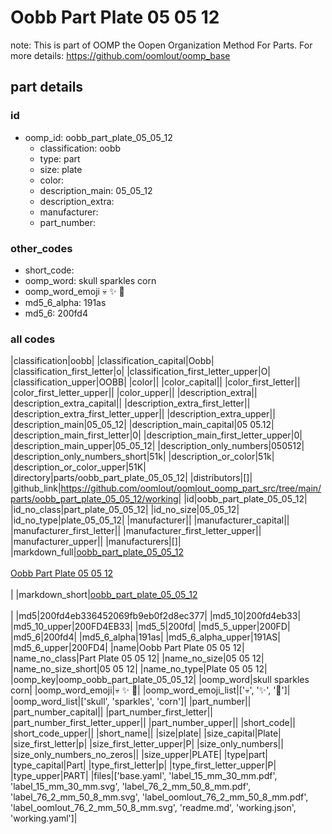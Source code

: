 # Oobb Part Plate 05 05 12  

note: This is part of OOMP the Oopen Organization Method For Parts. For more details: https://github.com/oomlout/oomp_base

##  part details





### id
* oomp_id: oobb_part_plate_05_05_12
  * classification: oobb
  * type: part
  * size: plate
  * color: 
  * description_main: 05_05_12
  * description_extra: 
  * manufacturer: 
  * part_number: 

### other_codes
* short_code: 
* oomp_word: skull sparkles corn
* oomp_word_emoji :skull: :sparkles: :corn:
* md5_6_alpha: 191as
* md5_6: 200fd4

### all codes 
|classification|oobb|
|classification_capital|Oobb|
|classification_first_letter|o|
|classification_first_letter_upper|O|
|classification_upper|OOBB|
|color||
|color_capital||
|color_first_letter||
|color_first_letter_upper||
|color_upper||
|description_extra||
|description_extra_capital||
|description_extra_first_letter||
|description_extra_first_letter_upper||
|description_extra_upper||
|description_main|05_05_12|
|description_main_capital|05 05.12|
|description_main_first_letter|0|
|description_main_first_letter_upper|0|
|description_main_upper|05_05_12|
|description_only_numbers|050512|
|description_only_numbers_short|51k|
|description_or_color|51k|
|description_or_color_upper|51K|
|directory|parts/oobb_part_plate_05_05_12|
|distributors|[]|
|github_link|https://github.com/oomlout/oomlout_oomp_part_src/tree/main/parts/oobb_part_plate_05_05_12/working|
|id|oobb_part_plate_05_05_12|
|id_no_class|part_plate_05_05_12|
|id_no_size|05_05_12|
|id_no_type|plate_05_05_12|
|manufacturer||
|manufacturer_capital||
|manufacturer_first_letter||
|manufacturer_first_letter_upper||
|manufacturer_upper||
|manufacturers|[]|
|markdown_full|[oobb_part_plate_05_05_12](https://github.com/oomlout/oomlout_oomp_part_src/tree/main/parts/oobb_part_plate_05_05_12/working)<br>[](https://github.com/oomlout/oomlout_oomp_part_src/tree/main/parts/oobb_part_plate_05_05_12/working)<br>[Oobb Part Plate 05 05 12](https://github.com/oomlout/oomlout_oomp_part_src/tree/main/parts/oobb_part_plate_05_05_12/working)<br><br>|
|markdown_short|[oobb_part_plate_05_05_12](https://github.com/oomlout/oomlout_oomp_part_src/tree/main/parts/oobb_part_plate_05_05_12/working)<br><br>|
|md5|200fd4eb336452069fb9eb0f2d8ec377|
|md5_10|200fd4eb33|
|md5_10_upper|200FD4EB33|
|md5_5|200fd|
|md5_5_upper|200FD|
|md5_6|200fd4|
|md5_6_alpha|191as|
|md5_6_alpha_upper|191AS|
|md5_6_upper|200FD4|
|name|Oobb Part Plate 05 05 12|
|name_no_class|Part Plate 05 05 12|
|name_no_size|05 05 12|
|name_no_size_short|05 05 12|
|name_no_type|Plate 05 05 12|
|oomp_key|oomp_oobb_part_plate_05_05_12|
|oomp_word|skull sparkles corn|
|oomp_word_emoji|:skull: :sparkles: :corn:|
|oomp_word_emoji_list|[':skull:', ':sparkles:', ':corn:']|
|oomp_word_list|['skull', 'sparkles', 'corn']|
|part_number||
|part_number_capital||
|part_number_first_letter||
|part_number_first_letter_upper||
|part_number_upper||
|short_code||
|short_code_upper||
|short_name||
|size|plate|
|size_capital|Plate|
|size_first_letter|p|
|size_first_letter_upper|P|
|size_only_numbers||
|size_only_numbers_no_zeros||
|size_upper|PLATE|
|type|part|
|type_capital|Part|
|type_first_letter|p|
|type_first_letter_upper|P|
|type_upper|PART|
|files|['base.yaml', 'label_15_mm_30_mm.pdf', 'label_15_mm_30_mm.svg', 'label_76_2_mm_50_8_mm.pdf', 'label_76_2_mm_50_8_mm.svg', 'label_oomlout_76_2_mm_50_8_mm.pdf', 'label_oomlout_76_2_mm_50_8_mm.svg', 'readme.md', 'working.json', 'working.yaml']|
